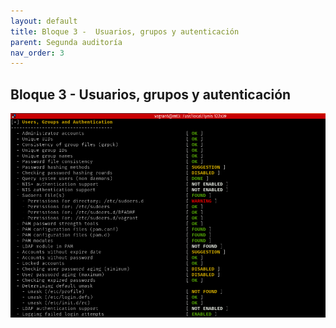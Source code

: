 ```yaml
---
layout: default
title: Bloque 3 -  Usuarios, grupos y autenticación
parent: Segunda auditoría
nav_order: 3
---
```


## Bloque 3 - Usuarios, grupos y autenticación

<img src="https://raw.githubusercontent.com/crivmar/crivmar-lynis.github.io/main/assets/images/56.png"/>

